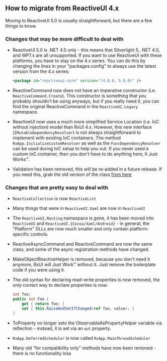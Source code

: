 ## How to migrate from ReactiveUI 4.x

Moving to ReactiveUI 5.0 is usually straightforward, but there are a few things
to know.

### Changes that may be more difficult to deal with

* ReactiveUI 5.0 is .NET 4.5 only - this means that Silverlight 5, .NET 4.0, and
  WP7.x are all unsupported. If you want to use ReactiveUI with these platforms,
  you have to stay on the 4.x series. You can do this by changing the lines in
  your "packages.config" to always use the latest version from the 4.x series:

  ```xml
  <package id="reactiveui-core" version="(4.0.0, 5.0.0)" />
  ```

* ReactiveCommand now does not have an imperative constructor (i.e.
  `ReactiveCommand.Create`). This constructor is something that
  you probably shouldn't be using anyways, but if you really need it, you can
  find the original ReactiveCommand in the `ReactiveUI.Legacy` namespace.

* ReactiveUI now uses a much more simplified Service Location (i.e. IoC without
  injection) model than RxUI 4.x. However, this new interface
  (`IMutableDependencyResolver`) is not always straightforward to implement with
  existing IoC containers. The method `RxApp.InitializeCustomResolver` as well
  as the `FuncDependencyResolver` can be used during IoC setup to help you out.
  If you never used a custom IoC container, then you don't have to do anything
  here, It Just Works™.

* Validation has been removed, this will be re-added in a future release. If you
  need this, grab the old version of the class [from
  here](https://github.com/reactiveui/ReactiveUI/blob/4.6.4/ReactiveUI/Validation.cs)

### Changes that are pretty easy to deal with

* `ReactiveCollection` is now `ReactiveList`

* Many things that were in `ReactiveUI.Xaml` are now in `ReactiveUI`

* The `ReactiveUI.Routing` namespace is gone, it has been moved into
  `ReactiveUI` and `ReactiveUI.{Cocoa/Xaml/Android}` - in general, the
  "Platform" DLLs are now much smaller and only contain platform-specific
  controls.

* ReactiveAsyncCommand and ReactiveCommand are now the same class, and some of
  the async registration methods have changed.

* MakeObjectReactiveHelper is removed, because you don't need it anymore, RxUI
  will Just Work™ without it. Just remove the boilerplate code if you were using
  it.

* The old syntax for declaring read-write properties is now removed, the *only*
  correct way to declare properties is now:

  ```cs
  int foo;
  public int Foo {
      get { return foo; }
      set { this.RaiseAndSetIfChanged(ref foo, value); }
  }
  ```

* ToProperty no longer sets the ObservableAsPropertyHelper variable via
  reflection - instead, it is set via an `out` property.

* `RxApp.DeferredScheduler` is now called `RxApp.MainThreadScheduler`

* Many old "for compatibility only" methods have now been removed - there is no
  functionality loss
